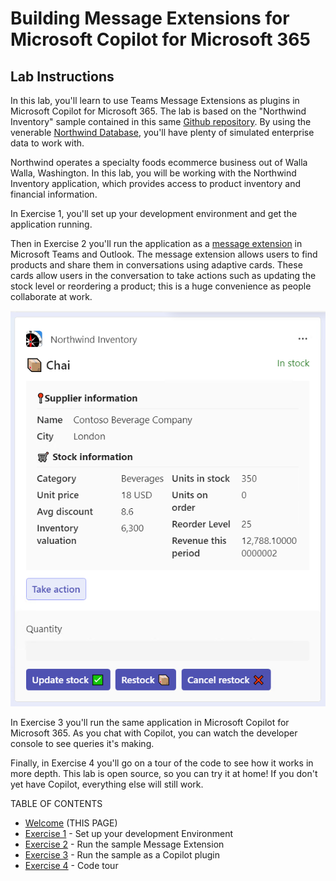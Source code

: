 # Building Message Extensions for Microsoft Copilot for Microsoft 365
## Lab Instructions

In this lab, you'll learn to use Teams Message Extensions as plugins in Microsoft Copilot for Microsoft 365. The lab is based on the "Northwind Inventory" sample contained in this same [Github repository](https://github.com/OfficeDev/Copilot-for-M365-Plugins-Samples/tree/main/samples/msgext-northwind-inventory-ts). By using the venerable [Northwind Database](https://learn.microsoft.com/dotnet/framework/data/adonet/sql/linq/downloading-sample-databases), you'll have plenty of simulated enterprise data to work with.

Northwind operates a specialty foods ecommerce business out of Walla Walla, Washington. In this lab, you will be working with the Northwind Inventory application, which provides access to product inventory and financial information. 

In Exercise 1, you'll set up your development environment and get the application running.

Then in Exercise 2 you'll run the application as a [message extension](https://learn.microsoft.com/microsoftteams/platform/messaging-extensions/what-are-messaging-extensions) in Microsoft Teams and Outlook.
The message extension allows users to find products and share them in conversations using adaptive cards. These cards allow users in the conversation to take actions such as updating the stock level or reordering a product; this is a huge convenience as people collaborate at work.

![Adaptive card displaying a product](./images/01-00-Product-card-only.png)

In Exercise 3 you'll run the same application in Microsoft Copilot for Microsoft 365. As you chat with Copilot, you can watch the developer console to see queries it's making.

Finally, in Exercise 4 you'll go on a tour of the code to see how it works in more depth. This lab is open source, so you can try it at home! If you don't yet have Copilot, everything else will still work.

TABLE OF CONTENTS

* [Welcome](./Exercise%2000%20-%20Welcome.md) (THIS PAGE)
* [Exercise 1](./Exercise%2001%20-%20Set%20up.md) - Set up your development Environment
* [Exercise 2](./Exercise%2002%20-%20Run%20sample%20app.md) - Run the sample Message Extension
* [Exercise 3](./Exercise%2003%20-%20Run%20in%20Copilot.md) - Run the sample as a Copilot plugin
* [Exercise 4](./Exercise%2004%20-%20Code%20tour.md) - Code tour
